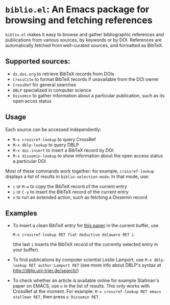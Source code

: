 # `biblio.el`: An Emacs package for browsing and fetching references

`biblio.el` makes it easy to browse and gather bibliographic references and
publications from various sources, by keywords or by DOI.  References are
automatically fetched from well-curated sources, and formatted as BibTeX.

## Supported sources:

* `dx.doi.org` to retrieve BibTeX records from DOIs
* `CrossCite` to format BibTeX records if unavailable from the DOI owner
* `CrossRef` for general searches
* `DBLP` specialized in computer science
* `Dissemin` to gather information about a particular publication, such as its open acces status

## Usage

Each source can be accessed independently:

* `M-x crossref-lookup` to query CrossRef
* `M-x dblp-lookup` to query DBLP
* `M-x doi-insert` to insert a BibTeX record by DOI
* `M-x dissemin-lookup` to show information about the open access status a
  particular DOI

Most of these commands work together: for example, `crossref-lookup` displays a
list of results in `biblio-selection-mode`.  In that mode, use:

* `c` or `M-w` to copy the BibTeX record of the current entry
* `i` or `C-y` to insert the BibTeX record of the current entry
* `o` to run an extended action, such as fetching a Dissemin record

## Examples

* To insert a clean BibTeX entry for [this paper](http://dx.doi.org/10.1145/2676726.2677006) in the current buffer, use
    ```
    M-x crossref-lookup RET fiat deductive delaware RET i
    ```
    (the last `i` inserts the BibTeX record of the currently selected entry in your buffer).

* To find publications by computer scientist Leslie Lamport, use `M-x dblp-lookup RET author:Lamport RET` (see more info about DBLP's syntax at <http://dblp.uni-trier.de/search/>)

* To check whether an article is available online for example Stallman's paper on EMACS, use `o` in the list of results. This only works with CrossRef at the moment. For example: `M-x crossref-lookup RET emacs stallman RET`, then press `o Dissemin RET`.
